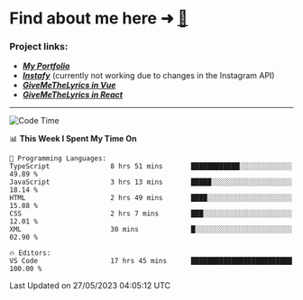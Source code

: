 # Find about me here ➜ [🧑](https://pauabella.dev)

### Project links:
- ***[My Portfolio](https://pauabella.dev)***
- ***[Instafy](https://instafy.me)*** (currently not working due to changes in the Instagram API)
- ***[GiveMeTheLyrics in Vue](https://lyrics.pauabella.dev)***
- ***[GiveMeTheLyrics in React](https://pauabella.dev/GiveMeTheLyrics)***

---
<!--START_SECTION:waka-->
![Code Time](http://img.shields.io/badge/Code%20Time-2%2C173%20hrs%2023%20mins-blue)

📊 **This Week I Spent My Time On** 

```text
💬 Programming Languages: 
TypeScript               8 hrs 51 mins       ████████████░░░░░░░░░░░░░   49.89 % 
JavaScript               3 hrs 13 mins       █████░░░░░░░░░░░░░░░░░░░░   18.14 % 
HTML                     2 hrs 49 mins       ████░░░░░░░░░░░░░░░░░░░░░   15.88 % 
CSS                      2 hrs 7 mins        ███░░░░░░░░░░░░░░░░░░░░░░   12.01 % 
XML                      30 mins             █░░░░░░░░░░░░░░░░░░░░░░░░   02.90 % 

🔥 Editors: 
VS Code                  17 hrs 45 mins      █████████████████████████   100.00 % 
```


 Last Updated on 27/05/2023 04:05:12 UTC
<!--END_SECTION:waka-->
